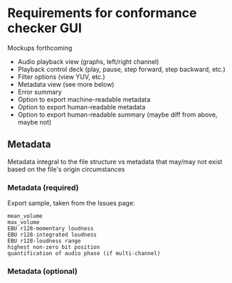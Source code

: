# Requirements for conformance checker GUI

Mockups forthcoming

- Audio playback view (graphs, left/right channel)
- Playback control deck (play, pause, step forward, step backward, etc.)
- Filter options (view YUV, etc.)
- Metadata view (see more below)
- Error summary
- Option to export machine-readable metadata
- Option to export human-readable metadata
- Option to export human-readable summary (maybe diff from above, maybe not)

## Metadata

Metadata integral to the file structure vs metadata that may/may not exist based on the file's origin circumstances

### Metadata (required)

Export sample, taken from the Issues page:
```
mean_volume
max_volume
EBU r128-momentary loudness
EBU r128-integrated loudness
EBU r128-loudness range
highest non-zero bit position
quantification of audio phase (if multi-channel)
```

### Metadata (optional)